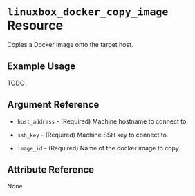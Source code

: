 # `linuxbox_docker_copy_image` Resource

Copies a Docker image onto the target host.

## Example Usage

TODO

## Argument Reference

* `host_address` - (Required) Machine hostname to connect to.
* `ssh_key`      - (Required) Machine SSH key to connect to.

* `image_id`     - (Required) Name of the docker image to copy.

## Attribute Reference

None

